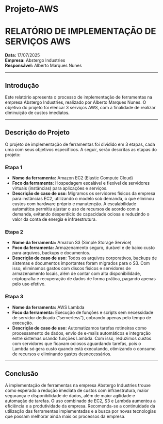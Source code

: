 # Projeto-AWS
# RELATÓRIO DE IMPLEMENTAÇÃO DE SERVIÇOS AWS

**Data:** 17/07/2025  
**Empresa:** Abstergo Industries  
**Responsável:** Alberto Marques Nunes

---

## Introdução

Este relatório apresenta o processo de implementação de ferramentas na empresa Abstergo Industries, realizado por Alberto Marques Nunes. O objetivo do projeto foi elencar 3 serviços AWS, com a finalidade de realizar diminuição de custos imediatos.

---

## Descrição do Projeto

O projeto de implementação de ferramentas foi dividido em 3 etapas, cada uma com seus objetivos específicos. A seguir, serão descritas as etapas do projeto:

### Etapa 1

- **Nome da ferramenta:** Amazon EC2 (Elastic Compute Cloud)
- **Foco da ferramenta:** Hospedagem escalável e flexível de servidores virtuais (instâncias) para aplicações e serviços.
- **Descrição de caso de uso:** Migramos os servidores físicos da empresa para instâncias EC2, utilizando o modelo sob demanda, o que eliminou custos com hardware próprio e manutenção. A escalabilidade automática permitiu ajustar o uso de recursos de acordo com a demanda, evitando desperdício de capacidade ociosa e reduzindo o valor da conta de energia e infraestrutura.

### Etapa 2

- **Nome da ferramenta:** Amazon S3 (Simple Storage Service)
- **Foco da ferramenta:** Armazenamento seguro, durável e de baixo custo para arquivos, backups e documentos.
- **Descrição de caso de uso:** Todos os arquivos corporativos, backups de sistemas e documentos importantes foram migrados para o S3. Com isso, eliminamos gastos com discos físicos e servidores de armazenamento locais, além de contar com alta disponibilidade, criptografia e recuperação de dados de forma prática, pagando apenas pelo uso efetivo.

### Etapa 3

- **Nome da ferramenta:** AWS Lambda
- **Foco da ferramenta:** Execução de funções e scripts sem necessidade de servidor dedicado (“serverless”), cobrando apenas pelo tempo de execução.
- **Descrição de caso de uso:** Automatizamos tarefas rotineiras como processamento de dados, envio de e-mails automáticos e integração entre sistemas usando funções Lambda. Com isso, reduzimos custos com servidores que ficavam ociosos aguardando tarefas, pois o Lambda só gera custo quando está executando, otimizando o consumo de recursos e eliminando gastos desnecessários.

---

## Conclusão

A implementação de ferramentas na empresa Abstergo Industries trouxe como esperado a redução imediata de custos com infraestrutura, maior segurança e disponibilidade de dados, além de maior agilidade e automação de tarefas. O uso combinado de EC2, S3 e Lambda aumentou a eficiência e a produtividade da empresa. Recomenda-se a continuidade da utilização das ferramentas implementadas e a busca por novas tecnologias que possam melhorar ainda mais os processos da empresa.


